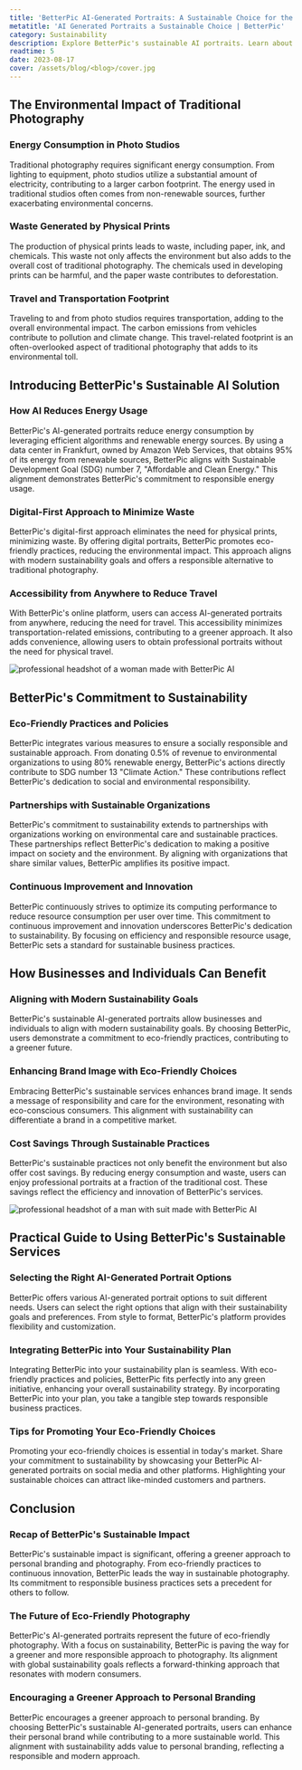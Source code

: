 ```yaml
---
title: 'BetterPic AI-Generated Portraits: A Sustainable Choice for the Modern World'
metatitle: 'AI Generated Portraits a Sustainable Choice | BetterPic'
category: Sustainability
description: Explore BetterPic's sustainable AI portraits. Learn about eco-friendly practices, benefits for businesses, and a guide to using BetterPic's services
readtime: 5
date: 2023-08-17
cover: /assets/blog/<blog>/cover.jpg
---
```

## The Environmental Impact of Traditional Photography

### Energy Consumption in Photo Studios

Traditional photography requires significant energy consumption. From lighting to equipment, photo studios utilize a substantial amount of electricity, contributing to a larger carbon footprint. The energy used in traditional studios often comes from non-renewable sources, further exacerbating environmental concerns.

### Waste Generated by Physical Prints

The production of physical prints leads to waste, including paper, ink, and chemicals. This waste not only affects the environment but also adds to the overall cost of traditional photography. The chemicals used in developing prints can be harmful, and the paper waste contributes to deforestation.

### Travel and Transportation Footprint

Traveling to and from photo studios requires transportation, adding to the overall environmental impact. The carbon emissions from vehicles contribute to pollution and climate change. This travel-related footprint is an often-overlooked aspect of traditional photography that adds to its environmental toll.

## Introducing BetterPic's Sustainable AI Solution

### How AI Reduces Energy Usage

BetterPic's AI-generated portraits reduce energy consumption by leveraging efficient algorithms and renewable energy sources. By using a data center in Frankfurt, owned by Amazon Web Services, that obtains 95% of its energy from renewable sources, BetterPic aligns with Sustainable Development Goal (SDG) number 7, "Affordable and Clean Energy." This alignment demonstrates BetterPic's commitment to responsible energy usage.

### Digital-First Approach to Minimize Waste

BetterPic's digital-first approach eliminates the need for physical prints, minimizing waste. By offering digital portraits, BetterPic promotes eco-friendly practices, reducing the environmental impact. This approach aligns with modern sustainability goals and offers a responsible alternative to traditional photography.

### Accessibility from Anywhere to Reduce Travel

With BetterPic's online platform, users can access AI-generated portraits from anywhere, reducing the need for travel. This accessibility minimizes transportation-related emissions, contributing to a greener approach. It also adds convenience, allowing users to obtain professional portraits without the need for physical travel.

![professional headshot of a woman made with BetterPic AI](/assets/blog/media/model-examples-1/betterpic-generated-headshot-509.jpg)

## BetterPic's Commitment to Sustainability

### Eco-Friendly Practices and Policies

BetterPic integrates various measures to ensure a socially responsible and sustainable approach. From donating 0.5% of revenue to environmental organizations to using 80% renewable energy, BetterPic's actions directly contribute to SDG number 13 "Climate Action." These contributions reflect BetterPic's dedication to social and environmental responsibility.

### Partnerships with Sustainable Organizations

BetterPic's commitment to sustainability extends to partnerships with organizations working on environmental care and sustainable practices. These partnerships reflect BetterPic's dedication to making a positive impact on society and the environment. By aligning with organizations that share similar values, BetterPic amplifies its positive impact.

### Continuous Improvement and Innovation

BetterPic continuously strives to optimize its computing performance to reduce resource consumption per user over time. This commitment to continuous improvement and innovation underscores BetterPic's dedication to sustainability. By focusing on efficiency and responsible resource usage, BetterPic sets a standard for sustainable business practices.

## How Businesses and Individuals Can Benefit

### Aligning with Modern Sustainability Goals

BetterPic's sustainable AI-generated portraits allow businesses and individuals to align with modern sustainability goals. By choosing BetterPic, users demonstrate a commitment to eco-friendly practices, contributing to a greener future.

### Enhancing Brand Image with Eco-Friendly Choices

Embracing BetterPic's sustainable services enhances brand image. It sends a message of responsibility and care for the environment, resonating with eco-conscious consumers. This alignment with sustainability can differentiate a brand in a competitive market.

### Cost Savings Through Sustainable Practices

BetterPic's sustainable practices not only benefit the environment but also offer cost savings. By reducing energy consumption and waste, users can enjoy professional portraits at a fraction of the traditional cost. These savings reflect the efficiency and innovation of BetterPic's services.

![professional headshot of a man with suit made with BetterPic AI](/assets/blog/media/model-examples-1/betterpic-generated-headshot-14.jpg)

## Practical Guide to Using BetterPic's Sustainable Services

### Selecting the Right AI-Generated Portrait Options

BetterPic offers various AI-generated portrait options to suit different needs. Users can select the right options that align with their sustainability goals and preferences. From style to format, BetterPic's platform provides flexibility and customization.

### Integrating BetterPic into Your Sustainability Plan

Integrating BetterPic into your sustainability plan is seamless. With eco-friendly practices and policies, BetterPic fits perfectly into any green initiative, enhancing your overall sustainability strategy. By incorporating BetterPic into your plan, you take a tangible step towards responsible business practices.

### Tips for Promoting Your Eco-Friendly Choices

Promoting your eco-friendly choices is essential in today's market. Share your commitment to sustainability by showcasing your BetterPic AI-generated portraits on social media and other platforms. Highlighting your sustainable choices can attract like-minded customers and partners.

## Conclusion

### Recap of BetterPic's Sustainable Impact

BetterPic's sustainable impact is significant, offering a greener approach to personal branding and photography. From eco-friendly practices to continuous innovation, BetterPic leads the way in sustainable photography. Its commitment to responsible business practices sets a precedent for others to follow.

### The Future of Eco-Friendly Photography

BetterPic's AI-generated portraits represent the future of eco-friendly photography. With a focus on sustainability, BetterPic is paving the way for a greener and more responsible approach to photography. Its alignment with global sustainability goals reflects a forward-thinking approach that resonates with modern consumers.

### Encouraging a Greener Approach to Personal Branding

BetterPic encourages a greener approach to personal branding. By choosing BetterPic's sustainable AI-generated portraits, users can enhance their personal brand while contributing to a more sustainable world. This alignment with sustainability adds value to personal branding, reflecting a responsible and modern approach.
